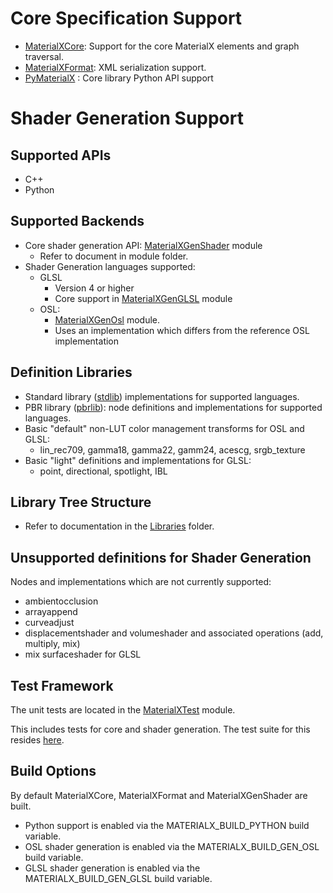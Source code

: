 # Core Specification Support

- [MaterialXCore](MaterialXCore): Support for the core MaterialX elements
and graph traversal.
- [MaterialXFormat](MaterialXFormat): XML serialization support.
- [PyMaterialX](PyMaterialX) : Core library Python API support

# Shader Generation Support

## Supported APIs
-   C++
-   Python

## Supported Backends

-   Core shader generation API: [MaterialXGenShader](MaterialXGenShader) module
    -  Refer to document in module folder.
-   Shader Generation languages supported:
    -   GLSL
        -   Version 4 or higher
        -   Core support in [MaterialXGenGLSL](MaterialXGenGLSL) module
    -   OSL:
        -   [MaterialXGenOsl](MaterialXGenOsl) module.
        -   Uses an implementation which differs from the reference OSL
            implementation

## Definition Libraries

-  Standard library ([stdlib](../documents/Libraries/stdlib)) implementations for supported languages.
-  PBR library ([pbrlib](../documents/Libraries/pbrlib)): node definitions and implementations for supported languages.
-   Basic "default" non-LUT color management transforms for OSL and
    GLSL:
    -   lin_rec709, gamma18, gamma22, gamm24, acescg, srgb_texture
-   Basic "light" definitions and implementations for GLSL:
    -   point, directional, spotlight, IBL

## Library Tree Structure
- Refer to documentation in the [Libraries](../documents/Libraries) folder.

## Unsupported definitions for Shader Generation

Nodes and implementations which are not currently supported:
-   ambientocclusion
-   arrayappend
-   curveadjust
-   displacementshader and volumeshader and associated operations (add,
    multiply, mix)
-   mix surfaceshader for GLSL

## Test Framework

The unit tests are located in the [MaterialXTest](MaterialXTest/README.md) module.

This includes tests for core and shader generation. The test suite for this resides [here](../documents/TestSuite).

## Build Options
By default MaterialXCore, MaterialXFormat and MaterialXGenShader are built.
- Python support is enabled via the MATERIALX_BUILD_PYTHON build variable.
- OSL shader generation is enabled via the MATERIALX_BUILD_GEN_OSL build variable.
- GLSL shader generation is enabled via the MATERIALX_BUILD_GEN_GLSL build variable.

